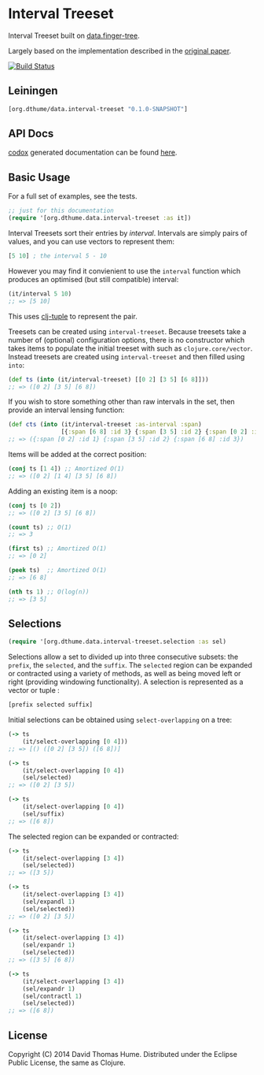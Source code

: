 # Interval Treeset

Interval Treeset built on [data.finger-tree](https://github.com/clojure/data.finger-tree).

Largely based on the implementation described in the
[original paper](http://www.cs.ox.ac.uk/ralf.hinze/publications/FingerTrees.pdf).

[![Build Status](https://travis-ci.org/dthume/data.interval-tree.svg?branch=master)](https://travis-ci.org/dthume/data.interval-tree)

## Leiningen

```clojure
[org.dthume/data.interval-treeset "0.1.0-SNAPSHOT"]
```

## API Docs

[codox](https://github.com/weavejester/codox)
generated documentation can be found
[here](http://dthume.github.io/data.interval-tree/).

## Basic Usage

For a full set of examples, see the tests.

```clojure
;; just for this documentation
(require '[org.dthume.data.interval-treeset :as it])
```

Interval Treesets sort their entries by _interval_. Intervals are simply pairs
of values, and you can use vectors to represent them:

```clojure
[5 10] ; the interval 5 - 10
```

However you may find it convienient to use the `interval` function which
produces an optimised (but still compatible) interval:

```clojure
(it/interval 5 10)
;; => [5 10]
```

This uses [clj-tuple](https://github.com/ztellman/clj-tuple) to
represent the pair.

Treesets can be created using `interval-treeset`. Because treesets take a
number of (optional) configuration options, there is no constructor which
takes items to populate the initial treeset with such as
`clojure.core/vector`. Instead treesets are created using `interval-treeset`
and then filled using `into`:

```clojure
(def ts (into (it/interval-treeset) [[0 2] [3 5] [6 8]]))
;; => ([0 2] [3 5] [6 8])
```

If you wish to store something other than raw intervals in the set, then
provide an interval lensing function:

```clojure
(def cts (into (it/interval-treeset :as-interval :span)
               [{:span [6 8] :id 3} {:span [3 5] :id 2} {:span [0 2] :id 1}]))
;; => ({:span [0 2] :id 1} {:span [3 5] :id 2} {:span [6 8] :id 3})
```

Items will be added at the correct position:

```clojure
(conj ts [1 4]) ;; Amortized O(1)
;; => ([0 2] [1 4] [3 5] [6 8])
```

Adding an existing item is a noop:

```clojure
(conj ts [0 2])
;; => ([0 2] [3 5] [6 8])
```

```clojure
(count ts) ;; O(1)
;; => 3

(first ts) ;; Amortized O(1)
;; => [0 2]

(peek ts)  ;; Amortized O(1)
;; => [6 8]

(nth ts 1) ;; O(log(n))
;; => [3 5]
```

## Selections

```clojure
(require '[org.dthume.data.interval-treeset.selection :as sel)
```

Selections allow a set to divided up into three consecutive subsets:
the `prefix`, the `selected`, and the `suffix`. The `selected` region
can be expanded or contracted using a variety of methods, as well as
being moved left or right (providing windowing functionality). A selection
is represented as a vector or tuple :

```clojure
[prefix selected suffix]
```

Initial selections can be obtained using `select-overlapping` on a tree:

```clojure
(-> ts
    (it/select-overlapping [0 4]))
;; => [() ([0 2] [3 5]) ([6 8])]

(-> ts
    (it/select-overlapping [0 4])
    (sel/selected)
;; => ([0 2] [3 5])

(-> ts
    (it/select-overlapping [0 4])
    (sel/suffix)
;; => ([6 8])
```

The selected region can be expanded or contracted:

```clojure
(-> ts
    (it/select-overlapping [3 4])
    (sel/selected))
;; => ([3 5])

(-> ts
    (it/select-overlapping [3 4])
    (sel/expandl 1)
    (sel/selected))
;; => ([0 2] [3 5])

(-> ts
    (it/select-overlapping [3 4])
    (sel/expandr 1)
    (sel/selected))
;; => ([3 5] [6 8])

(-> ts
    (it/select-overlapping [3 4])
    (sel/expandr 1)
    (sel/contractl 1)
    (sel/selected))
;; => ([6 8])
```

## License

Copyright (C) 2014 David Thomas Hume.
Distributed under the Eclipse Public License, the same as Clojure.